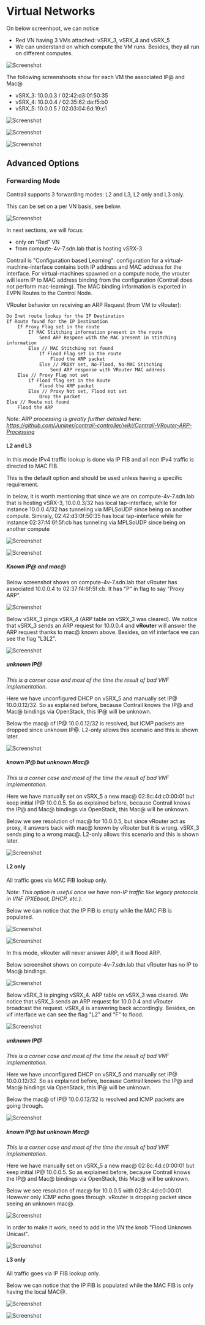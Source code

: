 



# Virtual Networks

On below screenhoot, we can notice
- Red VN having 3 VMs attached: vSRX_3, vSRX_4 and vSRX_5
- We can understand on which compute the VM runs. Besides, they all run on different computes. 

![Screenshot](img/virtual_networks/VN-general.png)

The following screenshoots show for each VM the associated IP@ and Mac@
- vSRX_3: 10.0.0.3 / 02:42:d3:0f:50:35
- vSRX_4: 10.0.0.4 / 02:35:62:da:f5:b0
- vSRX_5: 10.0.0.5 / 02:03:04:6d:19:c1

![Screenshot](img/virtual_networks/vSRX_3-interface.png)

![Screenshot](img/virtual_networks/vSRX_4-interface.png)

![Screenshot](img/virtual_networks/vSRX_5-interface.png)


## Advanced Options

### Forwarding Mode
Contrail supports 3 forwarding modes: L2 and L3, L2 only and L3 only.

This can be set on a per VN basis, see below.

![Screenshot](img/virtual_networks/VR-L2L3-settings.png)

In next sections, we will focus:
- only on "Red" VN
- from compute-4v-7.sdn.lab that is hosting vSRX-3

Contrail is "Configuration based Learning": configuration for a virtual-machine-interface contains both IP address and MAC address for the interface. For virtual-machines spawned on a compute node, the vrouter will learn IP to MAC address binding from the configuration (Contrail does not perform mac-learning). The MAC binding information is exported in EVPN Routes to the Control Node.

VRouter behavior on receiving an ARP Request (from VM to vRouter):

    Do Inet route lookup for the IP Destination
    If Route found for the IP Destination
        If Proxy Flag set in the route
            If MAC Stitching information present in the route
                Send ARP Respone with the MAC present in stitching information
            Else // MAC Stitching not found
                If Flood Flag set in the route
                    Flood the ARP packet
                Else // PROXY set, No-Flood, No-MAC Stitching
                    Send ARP response with VRouter MAC address
        Else // Proxy Flag not set
            If Flood flag set in the Route
                Flood the ARP packet
            Else // Proxy Not set, Flood not set
                Drop the packet
    Else // Route not found
        Flood the ARP

_Note: ARP processing is greatly further detailed here: https://github.com/Juniper/contrail-controller/wiki/Contrail-VRouter-ARP-Processing_ 

#### L2 and L3

In this mode IPv4 traffic lookup is done via IP FIB and all non IPv4 traffic is directed to MAC FIB.

This is the default option and should be used unless having a specific requirement.

In below, it is worth mentioning that since we are on compute-4v-7.sdn.lab that is hosting vSRX-3, 10.0.0.3/32 has local tap-interface, while for instance 10.0.0.4/32 has tunneling via MPLSoUDP since being on another compute. Simiraly, 02:42:d3:0f:50:35 has local tap-interface while for instance 02:37:f4:6f:5f:cb has tunneling via MPLSoUDP since being on another compute

![Screenshot](img/virtual_networks/VR-L2L3-L3view.png)

![Screenshot](img/virtual_networks/VR-L2L3-L2view.png)


##### Known IP@ and mac@

Below screenshot shows on compute-4v-7.sdn.lab that vRouter has associated 10.0.0.4 to 02:37:f4:6f:5f:cb. It has "P" in flag to say "Proxy ARP".

![Screenshot](img/virtual_networks/VR-L2L3-RTdump.png)

Below vSRX_3 pings vSRX_4 (ARP table on vSRX_3 was cleared). We notice that vSRX_3 sends an ARP request for 10.0.0.4 and **vRouter** will answer the ARP request thanks to mac@ known above. Besides, on vif interface we can see the flag "L3L2".

![Screenshot](img/virtual_networks/VR-L2L3-ping.png)

##### unknown IP@

_This is a corner case and most of the time the result of bad VNF implementation._ 

Here we have unconfigured DHCP on vSRX_5 and manually set IP@ 10.0.0.12/32. So as explained before, because Contrail knows the IP@ and Mac@ bindings via OpenStack, this IP@ will be unknown.

Below the mac@ of IP@ 10.0.0.12/32 is resolved, but ICMP packets are dropped since unknown IP@. L2-only allows this scenario and this is shown later.

![Screenshot](img/virtual_networks/VR-L2L3-unkownIP.png)



##### known IP@ but unknown Mac@

_This is a corner case and most of the time the result of bad VNF implementation._ 

Here we have manually set on vSRX_5 a new mac@ 02:8c:4d:c0:00:01 but keep initial IP@ 10.0.0.5. So as explained before, because Contrail knows the IP@ and Mac@ bindings via OpenStack, this Mac@ will be unknown.

Below we see resolution of mac@ for 10.0.0.5, but since vRouter act as proxy, it answers back with mac@ known by vRouter but it is wrong. vSRX_3 sends ping to a wrong mac@. L2-only allows this scenario and this is shown later.


![Screenshot](img/virtual_networks/VR-L2-unknownmac.png)

#### L2 only

All traffic goes via MAC FIB lookup only.

_Note: This option is useful once we have non-IP traffic like legacy protocols in VNF (PXEboot, DHCP, etc.)._ 

Below we can notice that the IP FIB is empty while the MAC FIB is populated.


![Screenshot](img/virtual_networks/VR-L2-L3view.png)

![Screenshot](img/virtual_networks/VR-L2-L2view.png)

In this mode, vRouter will never answer ARP, it will flood ARP. 

Below screenshot shows on compute-4v-7.sdn.lab that vRouter has no IP to Mac@ bindings. 

![Screenshot](img/virtual_networks/VR-L2L3-RTdump.png)

Below vSRX_3 is pinging vSRX_4. ARP table on vSRX_3 was cleared. We notice that vSRX_3 sends an ARP request for 10.0.0.4 and vRouter broadcast the request. vSRX_4 is answering back accordingly. Besides, on vif interface we can see the flag "L2" and "F" to flood.

![Screenshot](img/virtual_networks/VR-L2-ping.png)

##### unknown IP@

_This is a corner case and most of the time the result of bad VNF implementation._ 

Here we have unconfigured DHCP on vSRX_5 and manually set IP@ 10.0.0.12/32. So as explained before, because Contrail knows the IP@ and Mac@ bindings via OpenStack, this IP@ will be unknown.

Below the mac@ of IP@ 10.0.0.12/32 is resolved and ICMP packets are going through. 

![Screenshot](img/virtual_networks/VR-L2-unkownIP.png)



##### known IP@ but unknown Mac@

_This is a corner case and most of the time the result of bad VNF implementation._ 

Here we have manually set on vSRX_5 a new mac@ 02:8c:4d:c0:00:01 but keep initial IP@ 10.0.0.5. So as explained before, because Contrail knows the IP@ and Mac@ bindings via OpenStack, this Mac@ will be unknown.

Below we see resolution of mac@ for 10.0.0.5 with 02:8c:4d:c0:00:01. However only ICMP echo goes through. vRouter is dropping packet since seeing an unknown mac@.

![Screenshot](img/virtual_networks/VR-L2-unknownmac.png)


In order to make it work, need to add in the VN the knob "Flood Unknown Unicast".

![Screenshot](img/virtual_networks/VR-L2-unknownmacwithflood.png)


#### L3 only

All traffic goes via IP FIB lookup only.

Below we can notice that the IP FIB is populated while the MAC FIB is only having the local MAC@. 

![Screenshot](img/virtual_networks/VR-L3-L3view.png)

![Screenshot](img/virtual_networks/VR-L3-L2view.png)




